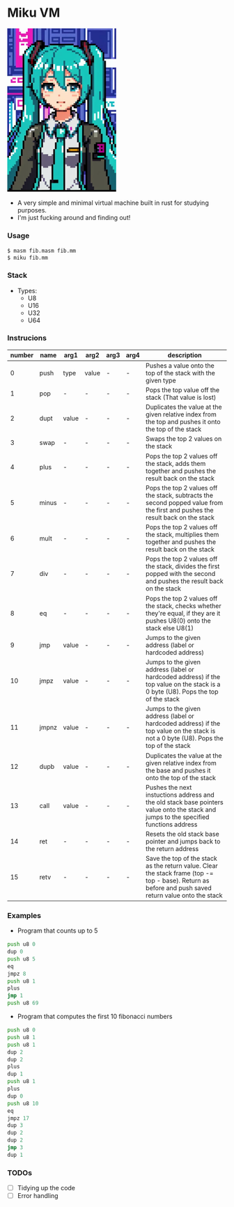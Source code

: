 # Miku VM

<img src="logo.jpeg" width=250>

- A very simple and minimal virtual machine built in rust for studying purposes.
- I'm just fucking around and finding out!

### Usage

```command
$ masm fib.masm fib.mm
$ miku fib.mm
```

### Stack

- Types:
  - U8
  - U16
  - U32
  - U64

### Instrucions

| number | name  | arg1  | arg2  | arg3 | arg4 | description                                                                                                                                           |
| ------ | ----- | ----- | ----- | ---- | ---- | ----------------------------------------------------------------------------------------------------------------------------------------------------- |
| 0      | push  | type  | value | -    | -    | Pushes a value onto the top of the stack with the given type                                                                                          |
| 1      | pop   | -     | -     | -    | -    | Pops the top value off the stack (That value is lost)                                                                                                 |
| 2      | dupt  | value | -     | -    | -    | Duplicates the value at the given relative index from the top and pushes it onto the top of the stack                                                 |
| 3      | swap  | -     | -     | -    | -    | Swaps the top 2 values on the stack                                                                                                                   |
| 4      | plus  | -     | -     | -    | -    | Pops the top 2 values off the stack, adds them together and pushes the result back on the stack                                                       |
| 5      | minus | -     | -     | -    | -    | Pops the top 2 values off the stack, subtracts the second popped value from the first and pushes the result back on the stack                         |
| 6      | mult  | -     | -     | -    | -    | Pops the top 2 values off the stack, multiplies them together and pushes the result back on the stack                                                 |
| 7      | div   | -     | -     | -    | -    | Pops the top 2 values off the stack, divides the first popped with the second and pushes the result back on the stack                                 |
| 8      | eq    | -     | -     | -    | -    | Pops the top 2 values off the stack, checks whether they're equal, if they are it pushes U8(0) onto the stack else U8(1)                              |
| 9      | jmp   | value | -     | -    | -    | Jumps to the given address (label or hardcoded address)                                                                                               |
| 10     | jmpz  | value | -     | -    | -    | Jumps to the given address (label or hardcoded address) if the top value on the stack is a 0 byte (U8). Pops the top of the stack                     |
| 11     | jmpnz | value | -     | -    | -    | Jumps to the given address (label or hardcoded address) if the top value on the stack is not a 0 byte (U8). Pops the top of the stack                 |
| 12     | dupb  | value | -     | -    | -    | Duplicates the value at the given relative index from the base and pushes it onto the top of the stack                                                |
| 13     | call  | value | -     | -    | -    | Pushes the next instuctions address and the old stack base pointers value onto the stack and jumps to the specified functions address                 |
| 14     | ret   | -     | -     | -    | -    | Resets the old stack base pointer and jumps back to the return address                                                                                |
| 15     | retv  | -     | -     | -    | -    | Save the top of the stack as the return value. Clear the stack frame (top -= top - base). Return as before and push saved return value onto the stack |

### Examples

- Program that counts up to 5

```asm
push u8 0
dup 0
push u8 5
eq
jmpz 8
push u8 1
plus
jmp 1
push u8 69
```

- Program that computes the first 10 fibonacci numbers

```asm
push u8 0
push u8 1
push u8 1
dup 2
dup 2
plus
dup 1
push u8 1
plus
dup 0
push u8 10
eq
jmpz 17
dup 3
dup 2
dup 2
jmp 3
dup 1
```

### TODOs

- [ ] Tidying up the code
- [ ] Error handling
